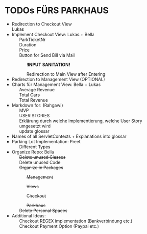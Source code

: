 <html lang="">
<body>
    <h1>TODOs FÜRS PARKHAUS</h1>
    <ul style="list-style-type: square;">
        <li>Redirection to Checkout View</li> Lukas 
        <li>
            Implement Checkout View: Lukas + Bella 
            <ul>ParkTicketNr</ul>
            <ul>Duration</ul>
            <ul>Price</ul>
            <ul>Button for Send Bill via Mail
                <ul><strong>!INPUT SANITATION!</strong></ul>
                <ul>Redirection to Main View after Entering</ul>
            </ul>
        </li>
        <li>Redirection to Management View (OPTIONAL)</li>
        <li>
            Charts für Management View: Bella + Lukas 
            <ul>Average Revenue</ul>
            <ul>Total Cars</ul>
            <ul>Total Revenue</ul>
        </li>
        <li>
            Markdown for: (Rahgawi)
            <ul>MVP</ul>
            <ul>USER STORIES</ul>
            <ul>Erklärung durch welche Implementierung, welche User Story umgesetzt wird</ul>
            <ul>update glossar</ul>
        </li>
        <li>Names of all ServletContexts + Explanations into glossar</li>
        <li>
            Parking Lot Implementation: Preet
            <ul>Different Types</ul>
        </li>
        <li>
            Organize Repo: Bella
            <ul><strike>Delete unused Classes</strike></ul>
            <ul>Delete unused Code</ul>
            <ul>
                <strike>
                Organize in Packages
                <ul>Management</ul>
                <ul>Views</ul>
                <ul>Checkout</ul>
                <ul>Parkhaus</ul>
                </strike>
            </ul>
            <ul><strike>Delete Personal Spaces</strike></ul>
        </li>
        <li>
            Additional Ideas:
            <ul> Checkout REGEX implementation (Bankverbindung etc.)</ul>
            <ul> Checkout Payment Option (Paypal etc.)</ul>
        </li>
    </ul>
</body>
</html>